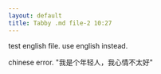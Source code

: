 ```yaml
---
layout: default
title: Tabby .md file-2 10:27
---
```

test english file.
use english instead.

chinese error.
"我是个年轻人，我心情不太好"



[BeiYuu]:    http://beiyuu.com  "BeiYuu"
[Tabby]:    https://chrome.google.com/webstore/detail/tabby/pifnjkdglcfkfpdjdolfacpfdlgpdkhp "Tabby"
[young]:    http://read.douban.com/ebook/709141/?referral_code=e6acsgl3 "我是个年轻人，我心情不太好"
